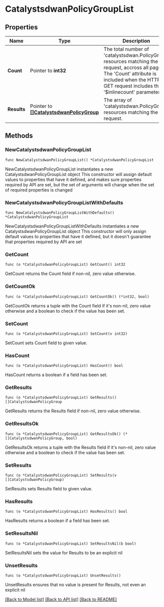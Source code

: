 # CatalystsdwanPolicyGroupList

## Properties

Name | Type | Description | Notes
------------ | ------------- | ------------- | -------------
**Count** | Pointer to **int32** | The total number of &#39;catalystsdwan.PolicyGroup&#39; resources matching the request, accross all pages. The &#39;Count&#39; attribute is included when the HTTP GET request includes the &#39;$inlinecount&#39; parameter. | [optional] 
**Results** | Pointer to [**[]CatalystsdwanPolicyGroup**](CatalystsdwanPolicyGroup.md) | The array of &#39;catalystsdwan.PolicyGroup&#39; resources matching the request. | [optional] 

## Methods

### NewCatalystsdwanPolicyGroupList

`func NewCatalystsdwanPolicyGroupList() *CatalystsdwanPolicyGroupList`

NewCatalystsdwanPolicyGroupList instantiates a new CatalystsdwanPolicyGroupList object
This constructor will assign default values to properties that have it defined,
and makes sure properties required by API are set, but the set of arguments
will change when the set of required properties is changed

### NewCatalystsdwanPolicyGroupListWithDefaults

`func NewCatalystsdwanPolicyGroupListWithDefaults() *CatalystsdwanPolicyGroupList`

NewCatalystsdwanPolicyGroupListWithDefaults instantiates a new CatalystsdwanPolicyGroupList object
This constructor will only assign default values to properties that have it defined,
but it doesn't guarantee that properties required by API are set

### GetCount

`func (o *CatalystsdwanPolicyGroupList) GetCount() int32`

GetCount returns the Count field if non-nil, zero value otherwise.

### GetCountOk

`func (o *CatalystsdwanPolicyGroupList) GetCountOk() (*int32, bool)`

GetCountOk returns a tuple with the Count field if it's non-nil, zero value otherwise
and a boolean to check if the value has been set.

### SetCount

`func (o *CatalystsdwanPolicyGroupList) SetCount(v int32)`

SetCount sets Count field to given value.

### HasCount

`func (o *CatalystsdwanPolicyGroupList) HasCount() bool`

HasCount returns a boolean if a field has been set.

### GetResults

`func (o *CatalystsdwanPolicyGroupList) GetResults() []CatalystsdwanPolicyGroup`

GetResults returns the Results field if non-nil, zero value otherwise.

### GetResultsOk

`func (o *CatalystsdwanPolicyGroupList) GetResultsOk() (*[]CatalystsdwanPolicyGroup, bool)`

GetResultsOk returns a tuple with the Results field if it's non-nil, zero value otherwise
and a boolean to check if the value has been set.

### SetResults

`func (o *CatalystsdwanPolicyGroupList) SetResults(v []CatalystsdwanPolicyGroup)`

SetResults sets Results field to given value.

### HasResults

`func (o *CatalystsdwanPolicyGroupList) HasResults() bool`

HasResults returns a boolean if a field has been set.

### SetResultsNil

`func (o *CatalystsdwanPolicyGroupList) SetResultsNil(b bool)`

 SetResultsNil sets the value for Results to be an explicit nil

### UnsetResults
`func (o *CatalystsdwanPolicyGroupList) UnsetResults()`

UnsetResults ensures that no value is present for Results, not even an explicit nil

[[Back to Model list]](../README.md#documentation-for-models) [[Back to API list]](../README.md#documentation-for-api-endpoints) [[Back to README]](../README.md)



